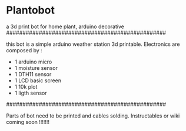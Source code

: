# Plantobot
a 3d print bot for home plant, arduino decorative
#################################################

this bot is a simple arduino weather station 3d printable.
Electronics are composed by :
- 1 arduino micro
- 1 moisture sensor
- 1 DTH11 sensor
- 1 LCD basic screen
- 1 10k plot
- 1 ligth sensor

#################################################

Parts of bot need to be printed and cables solding.
Instructables or wiki coming soon !!!!!!!
